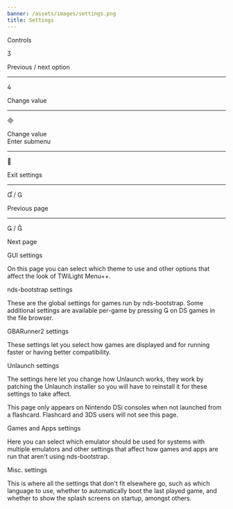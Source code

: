 ```yaml
---
banner: /assets/images/settings.png
title: Settings
---
```


<div id="conrols" class="section-title">Controls</div>
<div class="section-body">
	<div class="button-action-group">
		<p class="button-action button">&#xE07D;</p>
		<p class="button-action-text">Previous / next option</p>
	</div>
	<hr>
	<div class="button-action-group">
		<p class="button-action button">&#xE07E;</p>
		<p class="button-action-text">Change value</p>
	</div>
	<hr>
	<div class="button-action-group">
		<p class="button-action button">&#xE000;</p>
		<p class="button-action-text">Change value<br>Enter submenu</p>
	</div>
	<hr>
	<div class="button-action-group">
		<p class="button-action button">&#xE001;</p>
		<p class="button-action-text">Exit settings</p>
	</div>
	<hr>
	<div class="button-action-group">
		<p class="button-action button">&#xE004; / &#xE002;</p>
		<p class="button-action-text">Previous page</p>
	</div>
	<hr>
	<div class="button-action-group">
		<p class="button-action button">&#xE003; / &#xE005;</p>
		<p class="button-action-text">Next page</p>
	</div>
</div>

<div id="gui-settings" class="section-title">GUI settings</div>
<div class="section-body">
	<p>On this page you can select which theme to use and other options that affect the look of TWiLight Menu++.</p>
</div>

<div id="nds-bootstrap-settings" class="section-title">nds-bootstrap settings</div>
<div class="section-body">
	<p>These are the global settings for games run by nds-bootstrap. Some additional settings are available per-game by pressing &#xE003; on DS games in the file browser.</p>
</div>

<div id="gbarunner2-settings" class="section-title">GBARunner2 settings</div>
<div class="section-body">
	<p>These settings let you select how games are displayed and for running faster or having better compatibility.</p>
</div>

<div id="unlaunch-settings" class="section-title">Unlaunch settings</div>
<div class="section-body">
	<p>The settings here let you change how Unlaunch works, they work by patching the Unlaunch installer so you will have to reinstall it for these settings to take affect.</p>
	<p>This page only appears on Nintendo DSi consoles when not launched from a flashcard. Flashcard and 3DS users will not see this page.</p>
</div>

<div id="games-and-apps-settings" class="section-title">Games and Apps settings</div>
<div class="section-body">
	<p>Here you can select which emulator should be used for systems with multiple emulators and other settings that affect how games and apps are run that aren't using nds-bootstrap.</p>
</div>


<div id="misc-settings" class="section-title">Misc. settings</div>
<div class="section-body">
	<p>This is where all the settings that don't fit elsewhere go, such as which language to use, whether to automatically boot the last played game, and whether to show the splash screens on startup, amongst others.</p>
</div>
